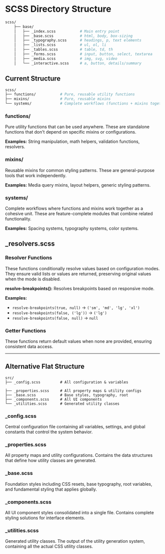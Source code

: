 # SCSS Directory Structure


```bash
scss/
    ├── base/
    │   ├── _index.scss           # Main entry point
    │   ├── _base.scss            # html, body, box-sizing
    │   ├── _typography.scss      # headings, p, text elements
    │   ├── _lists.scss           # ul, ol, li
    │   ├── _tables.scss          # table, td, th
    │   ├── _forms.scss           # input, button, select, textarea
    │   ├── _media.scss           # img, svg, video
    │   └── _interactive.scss     # a, button, details/summary
```


## Current Structure

```bash
scss/
├── functions/           # Pure, reusable utility functions
├── mixins/              # Pure, reusable mixins
└── systems/             # Complete workflows (functions + mixins together)
```

### functions/
Pure utility functions that can be used anywhere. These are standalone functions that
don't depend on specific mixins or configurations.

**Examples:** String manipulation, math helpers, validation functions, resolvers.

### mixins/
Reusable mixins for common styling patterns. These are general-purpose tools that work
independently.

**Examples:** Media query mixins, layout helpers, generic styling patterns.

### systems/
Complete workflows where functions and mixins work together as a cohesive unit. These are
feature-complete modules that combine related functionality.

**Examples:** Spacing systems, typography systems, color systems.


## _resolvers.scss

### Resolver Functions
These functions conditionally resolve values based on configuration modes. They ensure
valid lists or values are returned, preserving original values when the mode is disabled.

**resolve-breakpoints():** Resolves breakpoints based on responsive mode.

**Examples:**
- `resolve-breakpoints(true, null)` → `('sm', 'md', 'lg', 'xl')`
- `resolve-breakpoints(false, ('lg'))` → `('lg')`
- `resolve-breakpoints(false, null)` → `null`

### Getter Functions
These functions return default values when none are provided, ensuring consistent data
access.



<!-- scss/
    ├── components/          # UI component styles
    ├── config/              # Configuration maps and design tokens
    │   ├── _colors.scss     # Color palettes and variants
    │   ├── _layout.scss     # Display, position, alignment maps
    │   ├── _spacing.scss    # Margin, padding, border values
    │   ├── _typography.scss # Font weights, sizes, families
    │   └── _index.scss      # Forwards all config files
    ├── utilities/           # Utility class generation and configs
    ├── _base.scss           # Base styles, typography, root
    └── _properties.scss     # Property maps for utility generation -->
<!-- 
### base/
Foundation styles including CSS resets, base typography, root variables, and fundamental
styling that applies globally.

### components/
Styles for specific UI components. These are complete styling solutions for individual
interface elements.

**Examples:** Buttons, cards, modals, navigation components.

### config/
Configuration maps and design tokens split by domain. Each file focuses on a specific area
of configuration, keeping files manageable and easy to navigate.

**Files:** Colors, layout properties, spacing values, typography scales.



### properties/
Property maps that define how utility classes are generated. Contains the configuration
that connects design tokens to CSS utility classes.



### utilities/
Utility class generation and related configurations. This is where utility classes are
actually created and applied.

**Examples:** Generated spacing utilities, color utilities, typography utilities. -->

---

## Alternative Flat Structure

```
src/
├── _config.scss         # All configuration & variables

├── _properties.scss     # All property maps & utility configs
├── _base.scss           # Base styles, typography, root
├── _components.scss     # All UI components
└── _utilities.scss      # Generated utility classes
```

### _config.scss
Central configuration file containing all variables, settings, and global constants that
control the system behavior.



### _properties.scss
All property maps and utility configurations. Contains the data structures that define how
utility classes are generated.

### _base.scss
Foundation styles including CSS resets, base typography, root variables, and fundamental
styling that applies globally.

### _components.scss
All UI component styles consolidated into a single file. Contains complete styling
solutions for interface elements.

### _utilities.scss
Generated utility classes. The output of the utility generation system, containing all the
actual CSS utility classes.